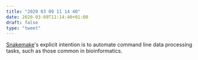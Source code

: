 ```yaml
---
title: "2020 03 09 11 14 40"
date: 2020-03-09T11:14:40+01:00
draft: false
type: "tweet"
---
```

[Snakemake](https://vincebuffalo.com/blog/2020/03/04/understanding-snakemake.html)'s explicit intention is to automate command line data processing tasks, such as those common in bioinformatics.
